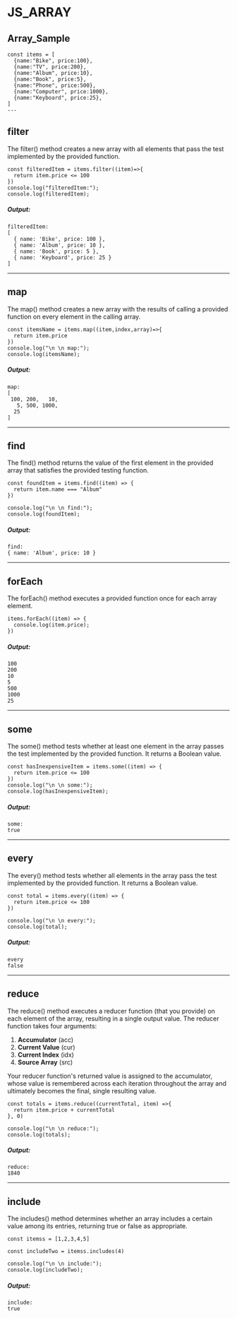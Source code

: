 # JS_ARRAY

## Array_Sample
```
const items = [
  {name:"Bike", price:100},
  {name:"TV", price:200},
  {name:"Album", price:10},
  {name:"Book", price:5},
  {name:"Phone", price:500},
  {name:"Computer", price:1000},
  {name:"Keyboard", price:25},
]
---
```
## filter

The filter() method creates a new array with all elements that pass the test implemented by the provided function.


```
const filteredItem = items.filter((item)=>{
  return item.price <= 100
})
console.log("filteredItem:");
console.log(filteredItem);
```
##### Output:
```
filteredItem:
[
  { name: 'Bike', price: 100 },
  { name: 'Album', price: 10 },
  { name: 'Book', price: 5 },
  { name: 'Keyboard', price: 25 }
]
```
---
## map

The map() method creates a new array with the results of calling a provided function on every element in the calling array.

```
const itemsName = items.map((item,index,array)=>{
  return item.price
})
console.log("\n \n map:");
console.log(itemsName);
```
##### Output:
```
map:
[
 100, 200,   10,
   5, 500, 1000,
  25
]
```
---
## find

The find() method returns the value of the first element in the provided array that satisfies the provided testing function.

```
const foundItem = items.find((item) => {
  return item.name === "Album"
})

console.log("\n \n find:");
console.log(foundItem);
```
##### Output:
```
find:
{ name: 'Album', price: 10 }
```
---
## forEach

The forEach() method executes a provided function once for each array element.


```
items.forEach((item) => {
  console.log(item.price);
})
```
##### Output:
```
100
200
10
5
500
1000
25
```
---
## some

The some() method tests whether at least one element in the array passes the test implemented by the provided function. It returns a Boolean value.

```
const hasInexpensiveItem = items.some((item) => {
  return item.price <= 100
})
console.log("\n \n some:");
console.log(hasInexpensiveItem);
```
##### Output:
```
some:
true
```
---
## every

The every() method tests whether all elements in the array pass the test implemented by the provided function. It returns a Boolean value.

```
const total = items.every((item) => {
  return item.price <= 100
})

console.log("\n \n every:");
console.log(total);
```
##### Output:
```
every
false
```
---
## reduce
The reduce() method executes a reducer function (that you provide) on each element of the array, resulting in a single output value.
The reducer function takes four arguments:

1. **Accumulator** (acc)
2. **Current Value** (cur)
3. **Current Index** (idx)
4. **Source Array** (src)


Your reducer function's returned value is assigned to the accumulator, whose value is remembered across each iteration throughout the array and ultimately becomes the final, single resulting value.
```
const totals = items.reduce((currentTotal, item) =>{
  return item.price + currentTotal
}, 0)

console.log("\n \n reduce:");
console.log(totals);
```
##### Output:
```
reduce:
1840
```
---
##  include

The includes() method determines whether an array includes a certain value among its entries, returning true or false as appropriate.

```
const itemss = [1,2,3,4,5]

const includeTwo = itemss.includes(4)

console.log("\n \n include:");
console.log(includeTwo);
```
##### Output:
```
include:
true
```
